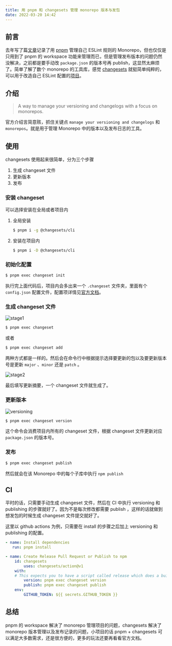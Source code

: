 ```yaml
---
title: 用 pnpm 和 changesets 管理 monorepo 版本与发包
date: 2022-03-20 14:42
---
```


## 前言

去年写了篇[文章](https://donaldxdonald.xyz/post/programming/interesting/aboutpublishingonnpm)记录了用 [pnpm](https://pnpm.io/) 管理自己 ESLint 规则的 Monorepo，但也仅仅是只用到了 pnpm 的 workspace 功能来管理而已，但是管理发布版本的问题仍然没解决，之前都是要手动改 `package.json` 的版本号再 publish，这显然太麻烦了。简单了解了数个 monorepo 的工具库，感觉 [changesets](https://github.com/changesets/changesets) 就挺简单纯粹的，可以用于改造自己 ESLint 配置的[项目](https://github.com/donaldxdonald/eslint-config)。

## 介绍

> A way to manage your versioning and changelogs with a focus on monorepos.

官方介绍言简意赅，抓住关键点 `manage your versioning and changelogs` 和 `monorepos`。就是用于管理 Monorepo 中的版本以及发布日志的工具。

## 使用

changesets 使用起来很简单，分为三个步骤

1. 生成 changeset 文件
2. 更新版本
3. 发布

### 安装 changeset

可以选择安装在全局或者项目内

1. 全局安装

   ```bash
   $ pnpm i -g @changesets/cli
   ```

2. 安装在项目内

   ```bash
   $ pnpm i -D @changesets/cli
   ```

### 初始化配置
```bash
$ pnpm exec changeset init
```

执行完上面代码后，项目内会多出来一个 `.changeset` 文件夹，里面有个 `config.json` 配置文件，配置项详情见[官方文档](https://github.com/changesets/changesets/blob/main/docs/config-file-options.md)。



### 生成 changeset 文件

![stage1](https://cdn.donaldxdonald.xyz/blog/monorepoPart2/State1.png)

```bash
$ pnpm exec changeset
```

或者

```bash
$ pnpm exec changeset add
```

两种方式都是一样的。然后会在命令行中根据提示选择要更新的包以及要更新版本号是更新 `major` 、`minor` 还是 `patch` 。

![stage2](https://cdn.donaldxdonald.xyz/blog/monorepoPart2/Stage2.png)

最后填写更新摘要，一个 changeset 文件就生成了。



### 更新版本

![versioning](https://cdn.donaldxdonald.xyz/blog/monorepoPart2/Stage3.png)

```bash
$ pnpm exec changeset version
```

这个命令会消费项目内所有的 changeset 文件，根据 changeset 文件更新对应 `package.json` 的版本号。



### 发布

```bash
$ pnpm exec changeset publish
```

然后就会在该 Monorepo 中的每个子库中执行 `npm publish` 



## CI

平时的话，只需要手动生成 changeset 文件，然后在 CI 中执行 versioning 和 publishing 的步骤就好了。因为不是每次修改都需要 publish ，这样的话就做到想发包的时候生成 changeset 文件提交就好了。

这里以 github actions 为例，只需要在 install 的步骤之后加上 versioning 和 publishing 的配置。

```yaml
- name: Install dependencies
   run: pnpm install

- name: Create Release Pull Request or Publish to npm
    id: changesets
    	uses: changesets/action@v1
    with:
    # This expects you to have a script called release which does a build for your packages and calls changeset publish
        version: pnpm exec changeset version
    	publish: pnpm exec changeset publish
    env:
    	GITHUB_TOKEN: ${{ secrets.GITHUB_TOKEN }}
```



## 总结

pnpm 的 workspace 解决了 monorepo 管理项目的问题，changesets 解决了 monorepo 版本管理以及发布记录的问题，小项目的话 pnpm + changesets 可以满足大多数需求，还是很方便的，更多的玩法还要再看看官方文档。
